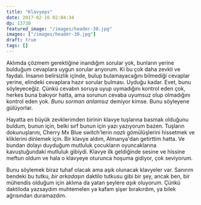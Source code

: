 ```yaml
---
title: "Klavyeps"
date: 2017-02-16 02:04:34
dp: 13730
featured_image: "/images/header-30.jpg"
images: ["/images/header-30.jpg"]
draft: true
tags: []
---
```




Aklımda çözmem gerektiğine inandığım sorular yok, bunların yerine bulduğum
cevaplara uygun sorular arıyorum. Ki bu çok daha zevkli ve faydalı. İnsanın
belirsizlik içinde, bulup bulamayacağını bilmediği cevaplar yerine, elindeki
cevaplara hazır sorular bulması. Uyduğu kadar. Evet, bunu söyleyeceğiz. Çünkü
cevabın soruya uyup uymadığını kontrol eden çok, herkes buna bakıyor hatta, ama
sorunun cevaba uyumsuz olup olmadığını kontrol eden yok. *Bunu sorman anlamsız*
demiyor kimse. Bunu söyleyene gülüyorlar. 

Hayatta en büyük zevklerimden birinin klavye tuşlarına basmak olduğunu buldum,
bunun için, belki sırf bunun için yazı yazıyorum bazen. Tuşların dokunuşlarını,
Cherry Mx Blue switch'lerin *nazlı* gömülüşlerini hissetmek ve kliklerini
dinlemek için. Bir klavye aldım, Almanya'dan getirttim hatta. Ve bundan dolayı
duyduğum mutluluk çocukların oyuncaklarına kavuştuğundaki mutluluk
gibiydi. Klavye ilk geldiğinde sesine ve hissine meftun oldum ve hala o klavyeye
oturunca hoşuma gidiyor, çok seviyorum.

Bunu söylemek biraz tuhaf olacak ama aşık olunacak klavyeler var. Sanırım
bendeki bu tutku, *bir arkadaşın* daktilo tutkusu gibi bir şey, ancak ben, bir
mühendis olduğum için aklıma da yatan şeylere *aşık* oluyorum. Çünkü daktiloda
yazsaydım muhtemelen ya kafam şişer bırakırdım, ya bilek ağrısından duramazdım.


